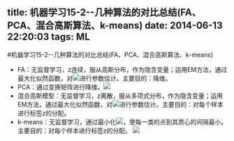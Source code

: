 title: 机器学习15-2--几种算法的对比总结(FA、PCA、混合高斯算法、k-means)
date: 2014-06-13 22:20:03
tags: ML
---
#机器学习15-2--几种算法的对比总结(FA、PCA、混合高斯算法、k-means)

- FA：无监督学习，z连续，服从高斯分布，作为隐含变量；运用EM方法，通过最大化似然函数，对![](/img/1402662601350.png)进行参数估计。主要目的：降维。
- PCA：通过变换矩阵进行降维。![](/img/1402662782442.png)
- 混合高斯模型：无监督学习，z离散，服从多项式分布，作为隐含变量；运用EM方法，通过最大化似然函数，对![](/img/1402663025811.png)进行参数估计。主要目的：对每个样本进行标签z的分配。
- k-means：无监督学习，通过最小化![](/img/1402663223068.png)，使每一类的点到其质心的间隔最小。主要目的：对每个样本进行标签z的分配。
![](/img/1402662380331.png)
